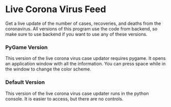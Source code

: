 # Live Corona Virus Feed
Get a live update of the number of cases, recoveries, and deaths from the coronavirus. All versions of this program use the code from backend, so make sure to use backend if you want to use any of these versions.

### PyGame Version
This version of the live corona virus case updator requires pygame. It opens an application window with all the information. You can press space while in the window to change the color scheme.

### Default Version
This version of the live corona virus case updater runs in the python console. It is easier to access, but there are no controls.
